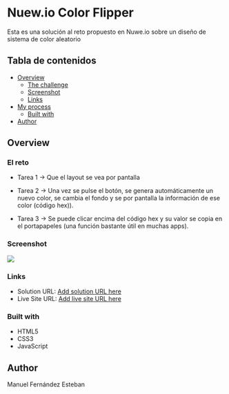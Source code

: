# Nuew.io Color Flipper


Esta es una solución al reto propuesto en Nuwe.io sobre un diseño de sistema de color aleatorio

## Tabla de contenidos

- [Overview](#overview)
  - [The challenge](#the-challenge)
  - [Screenshot](#screenshot)
  - [Links](#links)
- [My process](#my-process)
  - [Built with](#built-with) 
- [Author](#author)




## Overview

### El reto


* Tarea 1 → Que el layout se vea por pantalla

* Tarea 2 → Una vez se pulse el botón, se genera automáticamente un nuevo color, se cambia el fondo y se por pantalla la información de ese color (código hex)).

* Tarea 3 → Se puede clicar encima del código hex y su valor se copia en el portapapeles (una función bastante útil en muchas apps).


### Screenshot

![](.Screenshot-Color-flipper.png)



### Links

- Solution URL: [Add solution URL here](https://github.com/ManuelFernandezEsteban/dialog-system.git)
- Live Site URL: [Add live site URL here](https://manuelfernandezesteban.github.io/dialog-system/)


### Built with

- HTML5
- CSS3
- JavaScript



## Author


Manuel Fernández Esteban


